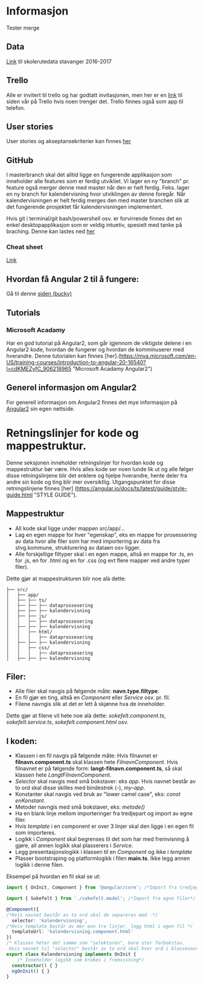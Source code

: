 # Informasjon
Tester merge 
## Data
 [Link](http://open.stavanger.kommune.no/dataset/86d3fe44-111e-4d82-be5a-67a9dbfbfcbb/resource/32d52130-ce7c-4282-9d37-3c68c7cdba92/download/skolerute-2016-17.csv "Data fra stvg. kommune") til skolerutedata stavanger 2016-2017

## Trello
Alle er invitert til trello og har godtatt invitasjonen, men her er en [link](https://trello.com/b/tHSNYi3b/prosjekt-dat210 "Trello") til siden vår på Trello hvis noen trenger det. Trello finnes også som app til telefon.  

## User stories
User stories og akseptansekriterier kan finnes [her](UserStoriesAkseptansekrit.md)    


## GitHub
I masterbranch skal det alltid ligge en fungerende applikasjon som inneholder alle features som er ferdig utvikliet. 
Vi lager en ny "branch" pr. feature også merger denne med master når den er helt ferdig. Feks. lager en ny branch for kalendervisning hvor utviklingen av denne foregår. Når kalendervisningen er helt ferdig merges den med master branchen slik at det fungerende prosjektet får kalendervisningen implementert.

Hvis git i terminal/git bash/powershell osv. er forvirrende finnes det en enkel desktopapplikasjon som er veldig intuetiv, spesielt med tanke på braching. Denne kan lastes ned [her](https://www.sourcetreeapp.com/ "Source tree") 

### Cheat sheet
 [Link](https://services.github.com/kit/downloads/github-git-cheat-sheet.pdf "GitHub cheat sheet") 


## Hvordan få Angular 2 til å fungere: 
Gå til denne [siden (bucky)](https://github.com/buckyroberts/angular-2-template "Buckys git")

## Tutorials

### Microsoft Acadamy 
Har en god tutorial på Angular2, som går igjennom de viktigste delene i en Angular2 kode, hvordan de fungerer og hvordan de komminuserer med hverandre. Denne tutorialen kan finnes [her].(https://mva.microsoft.com/en-US/training-courses/introduction-to-angular-20-16540?l=cdKMEZyfC_906218965 "Microsoft Acadamy Angular2")

## Generel informasjon om Angular2
For generell informasjon om Angular2 finnes det mye informasjon på [Angular2](http://www.angular2.com/ "Angular2")
 sin egen nettside. 


# Retningslinjer for kode og mappestruktur. 
Denne seksjonen inneholder retningslinjer for hvordan kode og mappestruktur bør være. Hvis alles kode ser noen lunde lik ut og alle følger disse retningslinjene blir det enklere og hjelpe hverandre, hente deler fra andre sin kode og ting blir mer oversiktlig. Utgangspunktet for disse retningslinjene finnes [her] (https://angular.io/docs/ts/latest/guide/style-guide.html "STYLE GUIDE"). 

## Mappestruktur
- All kode skal ligge under mappen src/app/...
- Lag en egen mappe for hver "egenskap", eks en mappe for prosessering av data hvor alle filer som har med importering av data fra stvg.kommune, strukturering av dataen osv ligger. 
- Alle forskjellige filtyper skal i en egen mappe, altså en mappe for .ts, en for .js, en for .html og en for .css (og evt flere mapper ved andre typer filer).

Dette gjør at mappestrukturen blir noe alà dette: 

```
├── src/
│   ├── app/
│   ├── ├── ts/
│   ├── ├── ├── dataprossesering
│   ├── ├── ├── kalendervisning
│   ├── ├── js/
│   │   ├── ├── dataprossesering
│   ├── ├── ├── kalendervisning
│   │   ├── html/
│   │   │   ├── dataprossesering
│   ├── ├── ├── kalendervisning
│   │   ├── css/
│   │   │   ├── dataprossesering
│   ├── ├── ├── kalendervisning
```

## Filer: 
 - Alle filer skal navgis på følgende måte: **navn.type.filtype**.
 - En fil gjør en ting, altså en *Component* eller *Service* osv. pr. fil.
 - Filene navngis slik at det er lett å skjønne hva de inneholder.

 Dette gjør at filene vil hete noe alà dette: *sokefelt.component.ts*, *sokefelt.service.ts*, *sokefelt.component.html* osv. 

## I koden: 
- Klassen i en fil navgis på følgende måte: Hvis filnavnet er **filnavn.component.ts** skal klassen hete *FilnavnComponent*. Hvis filnavnet er på følgende form: **langt-filnavn.component.ts**, så skal klassen hete *LangtFilnavnComponent*. 
- *Selector* skal navgis med små bokstaver: eks *app*. Hvis navnet består av to ord skal disse skilles med bindestrek (-), *my-app*. 
- Konstanter skal navgis ved bruk av "lower camel case", eks: *const enKonstant*. 
- Metoder navngis med små bokstaver, eks: *metode()*
- Ha en blank linje mellom importeringer fra tredjepart og import av egne filer. 
- Hvis *template* i en component er over 3 linjer skal den ligge i en egen fil som importeres. 
- Logikk i *Component* skal begrenses til det som har med fremvisning å gjøre, all annen logikk skal plasserers i *Service*.
- Legg presentasjonslogikk i klassen til en *Component* og ikke i *template*
- Plasser bootstraping og platformlogikk i filen **main.ts**. Ikke legg annen logikk i denne filen. 

Eksempel på hvordan en fil skal se ut: 

```typescript
import { OnInit, Component } from '@angular/core'; /*Import fra tredjepart*/

import { Sokefelt } from './sokefelt.model'; /*Import fra egne filer*/

@Component({
/*Hvis navnet består av to ord skal de separeres med -*/
  selector: 'kalendervisning',
/*Hvis template består av mer enn tre linjer, legg html i egen fil */ 
  templateUrl: 'kalendervisning.component.html' 
})
/* Klassen heter det samme som "selektoren", bare stor forbokstav.
 Hvis navnet til "selector" består av to ord skal hver ord i klassenavnet ha stor bokstav*/
export class Kalendervisning implements OnInit { 
    /* Inneholder logikk som brukes i fremvisning*/
  constructor() { }
  ngOnInit() { }
}

```
